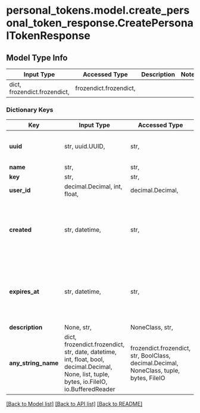 # personal_tokens.model.create_personal_token_response.CreatePersonalTokenResponse

## Model Type Info
Input Type | Accessed Type | Description | Notes
------------ | ------------- | ------------- | -------------
dict, frozendict.frozendict,  | frozendict.frozendict,  |  | 

### Dictionary Keys
Key | Input Type | Accessed Type | Description | Notes
------------ | ------------- | ------------- | ------------- | -------------
**uuid** | str, uuid.UUID,  | str,  |  | [optional] value must be a uuid
**name** | str,  | str,  |  | [optional] 
**key** | str,  | str,  |  | [optional] 
**user_id** | decimal.Decimal, int, float,  | decimal.Decimal,  |  | [optional] 
**created** | str, datetime,  | str,  |  | [optional] value must conform to RFC-3339 date-time
**expires_at** | str, datetime,  | str,  |  | [optional] value must conform to RFC-3339 date-time
**description** | None, str,  | NoneClass, str,  |  | [optional] 
**any_string_name** | dict, frozendict.frozendict, str, date, datetime, int, float, bool, decimal.Decimal, None, list, tuple, bytes, io.FileIO, io.BufferedReader | frozendict.frozendict, str, BoolClass, decimal.Decimal, NoneClass, tuple, bytes, FileIO | any string name can be used but the value must be the correct type | [optional]

[[Back to Model list]](../../README.md#documentation-for-models) [[Back to API list]](../../README.md#documentation-for-api-endpoints) [[Back to README]](../../README.md)

